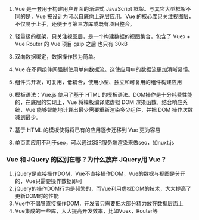  1. Vue 是一套用于构建用户界面的渐进式 JavaScript 框架。与其它大型框架不同的是，Vue 被设计为可以自底向上逐层应用。Vue 的核心库只关注视图层，不仅易于上手，还便于与第三方库或既有项目整合。

2. 轻量级的框架，只关注视图层，是一个构建数据的视图集合，包含了 Vuex + Vue Router 的 Vue 项目 gzip 之后 也只有 30kB

3. 双向数据绑定，数据操作较为简单。

4. Vue 在不同组件间强制使用单向数据流。这使应用中的数据流更加清晰易懂。

5. 组件式开发，可复用，低耦合，使用小型、独立和可复用的组件构建应用

6. 模板语法：Vue.js 使用了基于 HTML 的模板语法。DOM操作是十分耗费性能的，在底层的实现上，Vue 将模板编译成虚拟 DOM 渲染函数。结合响应系统，Vue 能够智能地计算出最少需要重新渲染多少组件，并把 DOM 操作次数减到最少。

7. 基于 HTML 的模板使得将已有的应用逐步迁移到 Vue 更为容易

8. 单页面应用不利于seo，可以通过SSR服务端渲染来做seo，如nuxt.js

### Vue 和 JQuery 的区别在哪？为什么放弃 JQuery用 Vue？
1. jQuery是直接操作DOM，Vue不直接操作DOM，Vue的数据与视图是分开的，Vue只需要操作数据即可
2. jQuery的操作DOM行为是频繁的，而Vue利用虚拟DOM的技术，大大提高了更新DOM时的性能
3. Vue中不倡导直接操作DOM，开发者只需要把大部分精力放在数据层面上
4. Vue集成的一些库，大大提高开发效率，比如Vuex，Router等


